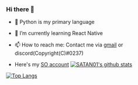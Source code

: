 ### Hi there 👋


- 🔭 Python is my primary language
- 🌱 I’m currently learning React Native
- 📫 How to reach me: Contact me via [gmail](https://mail.google.com/mail/u/0/?fs=1&to=shouryasinha001@gmail.com&su=&tf=cm) or discord(Copyright(C)#0237)

- Here's my [SO account](https://stackoverflow.com/users/13845215/copyrightc)
[![SATAN01's github stats](https://github-readme-stats.vercel.app/api?username=SATAN01&count_private=true&show_icons=true&theme=radical&hide_rank=false)](https://github.com/SATAN01/github-readme-stats)

[![Top Langs](https://github-readme-stats.vercel.app/api/top-langs/?username=SATAN01)](https://github.com/SATAN01/github-readme-stats)

